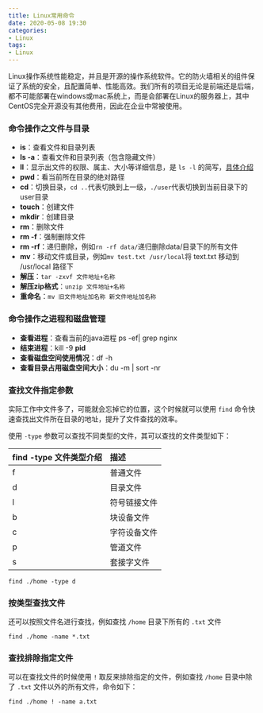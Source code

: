 ```yaml
---
title: Linux常用命令
date: 2020-05-08 19:30
categories:
- Linux
tags:
- Linux
---
```


Linux操作系统性能稳定，并且是开源的操作系统软件。它的防火墙相关的组件保证了系统的安全，且配置简单、性能高效。我们所有的项目无论是前端还是后端，都不可能部署在windows或mac系统上，而是会部署在Linux的服务器上，其中CentOS完全开源没有其他费用，因此在企业中常被使用。
<!-- more -->


### 命令操作之文件与目录

- **is**：查看文件和目录列表
- **ls -a**：查看文件和目录列表（包含隐藏文件）
- **ll**：显示出文件的权限、属主、大小等详细信息，是 `ls -l` 的简写，[具体介绍](/linux/centos/文件列表的详细信息)
- **pwd**：看当前所在目录的绝对路径
- **cd**：切换目录，`cd ..`代表切换到上一级，`./user`代表切换到当前目录下的user目录
- **touch**：创建文件
- **mkdir**：创建目录
- **rm**：删除文件
- **rm -f**：强制删除文件
- **rm -rf**：递归删除，例如`rn -rf data/`递归删除data/目录下的所有文件
- **mv**：移动文件或目录，例如`mv test.txt /usr/local`将 text.txt 移动到 /usr/local 路径下
- **解压**：`tar -zxvf 文件地址+名称`
- **解压zip格式**：`unzip 文件地址+名称  `
- **重命名**：`mv 旧文件地址加名称 新文件地址加名称`



### 命令操作之进程和磁盘管理

- **查看进程**：查看当前的java进程 ps -ef| grep nginx
- **结束进程**：kill -9 **pid**
- **查看磁盘空间使用情况**：df -h
- **查看目录占用磁盘空间大小**：du  -m | sort -nr



### 查找文件指定参数

实际工作中文件多了，可能就会忘掉它的位置，这个时候就可以使用 `find` 命令快速查找出文件所在目录的地址，提升了文件查找的效率。

使用 `-type` 参数可以查找不同类型的文件，其可以查找的文件类型如下：

| find -type 文件类型介绍 | 描述         |
| :---------------------- | :----------- |
| f                       | 普通文件     |
| d                       | 目录文件     |
| l                       | 符号链接文件 |
| b                       | 块设备文件   |
| c                       | 字符设备文件 |
| p                       | 管道文件     |
| s                       | 套接字文件   |

```shell
find ./home -type d
```



### 按类型查找文件

还可以按照文件名进行查找，例如查找 `/home` 目录下所有的 `.txt` 文件

```shell
find ./home -name *.txt
```



### 查找排除指定文件

可以在查找文件的时候使用 `!` 取反来排除指定的文件，例如查找 `/home` 目录中除了 `.txt` 文件以外的所有文件，命令如下：

```shell
find ./home ! -name a.txt
```
